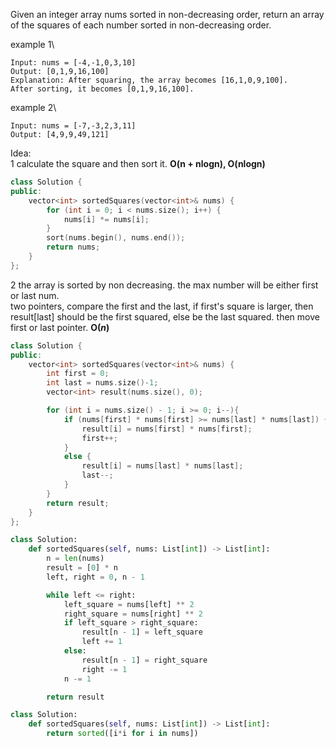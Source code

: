 Given an integer array nums sorted in non-decreasing order, 
return an array of the squares of each number sorted in non-decreasing order.

example 1\
```
Input: nums = [-4,-1,0,3,10]
Output: [0,1,9,16,100]
Explanation: After squaring, the array becomes [16,1,0,9,100].
After sorting, it becomes [0,1,9,16,100].
```

example 2\
```
Input: nums = [-7,-3,2,3,11]
Output: [4,9,9,49,121]
```

Idea:\
1 calculate the square and then sort it. **O(n + nlogn), O(nlogn)**
```cpp
class Solution {
public:
    vector<int> sortedSquares(vector<int>& nums) {
        for (int i = 0; i < nums.size(); i++) {
            nums[i] *= nums[i];
        }
        sort(nums.begin(), nums.end()); 
        return nums;        
    }
};
```

2 the array is sorted by non decreasing. the max number will be either first or last num.\
two pointers, compare the first and the last, if first's square is larger, then result[last] should be the first squared, else be the last squared. then move first or last pointer. **O($n$)**
```cpp
class Solution {
public:
    vector<int> sortedSquares(vector<int>& nums) {
        int first = 0;
        int last = nums.size()-1;
        vector<int> result(nums.size(), 0);

        for (int i = nums.size() - 1; i >= 0; i--){
            if (nums[first] * nums[first] >= nums[last] * nums[last]) {
                result[i] = nums[first] * nums[first];
                first++;
            }
            else {
                result[i] = nums[last] * nums[last];
                last--;
            }
        }
        return result;
    }
};
```


```python
class Solution:
    def sortedSquares(self, nums: List[int]) -> List[int]:
        n = len(nums)
        result = [0] * n 
        left, right = 0, n - 1 

        while left <= right:
            left_square = nums[left] ** 2
            right_square = nums[right] ** 2
            if left_square > right_square:
                result[n - 1] = left_square
                left += 1
            else:
                result[n - 1] = right_square
                right -= 1
            n -= 1  

        return result
```

```python
class Solution:
    def sortedSquares(self, nums: List[int]) -> List[int]:
        return sorted([i*i for i in nums])
```









